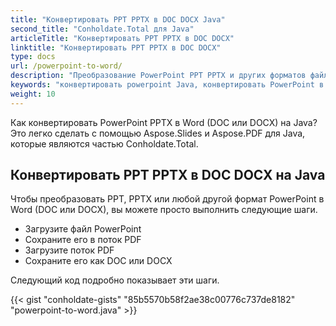 ```yaml
---
title: "Конвертировать PPT PPTX в DOC DOCX Java"
second_title: "Conholdate.Total для Java"
articleTitle: "Конвертировать PPT PPTX в DOC DOCX"
linktitle: "Конвертировать PPT PPTX в DOC DOCX"
type: docs
url: /powerpoint-to-word/
description: "Преобразование PowerPoint PPT PPTX и других форматов файлов Word DOC DOCX на Java."
keywords: "конвертировать powerpoint Java, конвертировать PowerPoint в Word Java, конвертировать pptx в docx Java, конвертировать ppt в doc Java, java конвертировать ppt pptx, ppt в docx java, pptx в docx eclipse java, конвертер Java для ppt, конвертер Java для pptx, pptx в слово Java, слайды на страницы docx"
weight: 10
---
```


Как конвертировать PowerPoint PPTX в Word (DOC или DOCX) на Java? Это легко сделать с помощью Aspose.Slides и Aspose.PDF для Java, которые являются частью Conholdate.Total.

## **Конвертировать PPT PPTX в DOC DOCX на Java**
Чтобы преобразовать PPT, PPTX или любой другой формат PowerPoint в Word (DOC или DOCX), вы можете просто выполнить следующие шаги.

- Загрузите файл PowerPoint
- Сохраните его в поток PDF
- Загрузите поток PDF
- Сохраните его как DOC или DOCX

Следующий код подробно показывает эти шаги.

{{< gist "conholdate-gists" "85b5570b58f2ae38c00776c737de8182" "powerpoint-to-word.java" >}}
